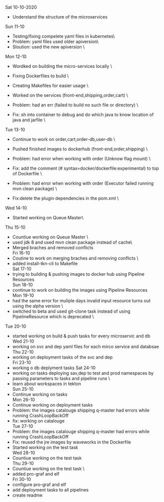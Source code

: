 Sat 10-10-2020 
- Understand the structure of the microservices

Sun 11-10
- Testing/fixing compelete yaml files in kubernetes\
- Problem: yaml files used older apiversion\
- Sloution: used the new apiversion \

Mon  12-10
- Wordked on building the micro-services locally \
- Fixing Dockerfiles to build \
- Creating Makefiles for easier usage \
- Worked on the services (front-end,shipping,order,cart) \

- Problem: had an err (failed to build no such file or directory) \
- Fix: sh into container to debug and do which java to know location of java and jarfile \

Tue  13-10
- Continue to work on order,cart,order-db,user-db \
- Pushed finished images to dockerhub (front-end,order,shipping) \
- Problem: had error when working with order (Unknow flag mount) \
- Fix: add the comment (# syntax=docker/dockerfile:experimental) to top of Dockerfile \

- Problem: had error when working with order (Executor failed running mvn clean package) \
- Fix:delete the plugin dependencies in the pom.xml \

Wed  14-10
- Started working on Queue Master\ 

Thu  15-10
- Countiue working on Queue Master \
- used jdk 8 and used mvn clean package instead of cache\
- Merged braches and removed conflicts \
Fri  16-10
- Coutine to work on merging braches and removing conflicts \
- added install-tkn-cli to Makefile \
Sat  17-10
- trying to building & pushing images to docker hub using Pipeline Resources \
Sun  18-10
- continue to work on building the images using Pipeline Resources \
Mon  19-10
- had the same error for muliple days invalid input resource turns out using the alpha version \
- switched to beta and used git-clone task instead of using PipelineResource which is deprecated \

Tue  20-10
- started working on build & push tasks for every microservic and db \
Wed  21-10
- working on svc and dep yaml files for each mirco service and databsae \
Thu  22-10
- working on deployment tasks of the svc and dep \
Fri  23-10
- working o db deplyment tasks 
Sat  24-10
- working on tasks deploying sav,dep to test and prod namespaces by passing parameters to tasks and pipeline runs \
- learn about workspaces in tekton \
Sun  25-10
- Continue working on tasks \
Mon  26-10
- Continue working on deployment tasks
- Problem: the images catalouge shipping q-master had errors while running CrashLoopBackOff 
- fix: working on catalouge \
Tue  27-10
- Problem: the images catalouge shipping q-master had errors while running CrashLoopBackOff 
- Fix: reused the jre images by waveworks in the Dockerfile 
- Started working on the test task \
Wed  28-10
- Countiue working on the test task \
Thu 29-10
- Countiue working on the test task \
- added pro-graf and elf  \
Fri  30-10
- configure pro-graf and elf 
- add deployment tasks to all pipelines 
- create readme 

